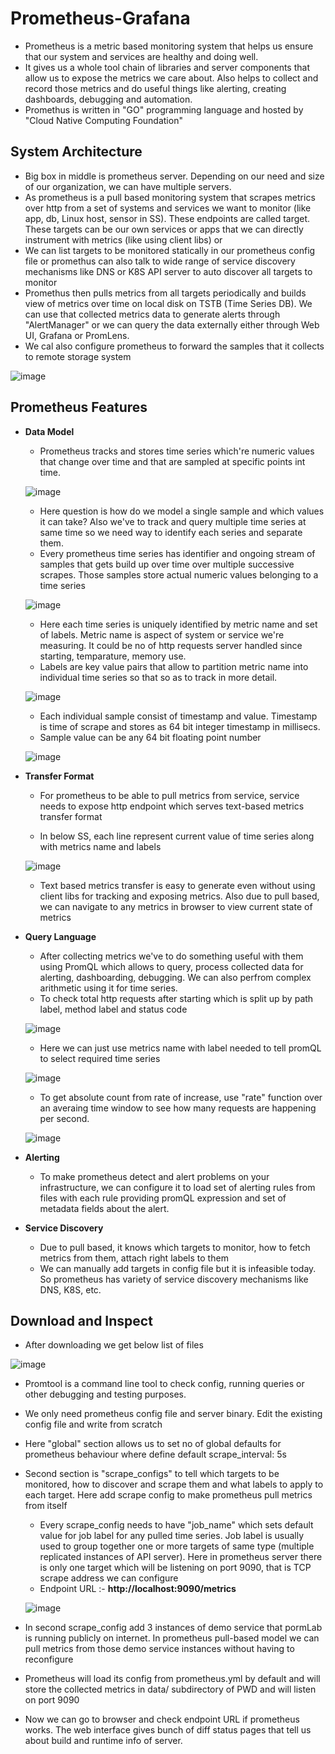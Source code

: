 # Prometheus-Grafana

- Prometheus is a metric based monitoring system that helps us ensure that our system and services are healthy and doing well.
- It gives us a whole tool chain of libraries and server components that allow us to expose the metrics we care about. Also helps to collect and record those metrics and do useful things like alerting, creating dashboards, debugging and automation.
- Promethus is written in "GO" programming language and hosted by "Cloud Native Computing Foundation"

System Architecture
-
- Big box in middle is prometheus server. Depending on our need and size of our organization, we can have multiple servers.
- As prometheus is a pull based monitoring system that scrapes metrics over http from a set of systems and services we want to monitor (like app, db, Linux host, sensor in SS). These endpoints are called target. These targets can be our own services or apps that we can directly instrument with metrics (like using client libs) or
- We can list targets to be monitored statically in our prometheus config file or promethus can also talk to wide range of service discovery mechanisms like DNS or K8S API server to auto discover all targets to monitor
- Promethus then pulls metrics from all targets periodically and builds view of metrics over time on local disk on TSTB (Time Series DB). We can use that collected metrics data to generate alerts through "AlertManager" or we can query the data externally either through Web UI, Grafana or PromLens.
- We cal also configure prometheus to forward the samples that it collects to remote storage system

![image](https://github.com/user-attachments/assets/2fe1e645-9d35-47f9-80bd-ebacab70efbf)

Prometheus Features
-
- **Data Model**
  - Prometheus tracks and stores time series which're numeric values that change over time and that are sampled at specific points int time.

  ![image](https://github.com/user-attachments/assets/6476251f-be93-4428-90f1-cb02951d30c0)

  - Here question is how do we model a single sample and which values it can take? Also we've to track and query multiple time series at same time so we need way to identify each series and separate them.
  - Every prometheus time series has identifier and ongoing stream of samples that gets build up over time over multiple successive scrapes. Those samples store actual numeric values belonging to a time series
 
  ![image](https://github.com/user-attachments/assets/e9a2a95a-95c3-49e1-a4ad-b5f372ea2817)
  
  - Here each time series is uniquely identified by metric name and set of labels. Metric name is aspect of system or service we're measuring. It could be no of http requests server handled since starting, temparature, memory use.
  - Labels are key value pairs that allow to partition metric name into individual time series so that so as to track in more detail.

  ![image](https://github.com/user-attachments/assets/e976459a-555c-412b-a5f0-988bf6994ccd)

  - Each individual sample consist of timestamp and value. Timestamp is time of scrape and stores as 64 bit integer timestamp in millisecs.
  - Sample value can be any 64 bit floating point number

  ![image](https://github.com/user-attachments/assets/eeefc5bc-3120-4f40-ba2d-e7e355cee9f8)


- **Transfer Format**
  - For prometheus to be able to pull metrics from service, service needs to expose http endpoint which serves text-based metrics transfer format

  - In below SS, each line represent current value of time series along with metrics name and labels
    
  ![image](https://github.com/user-attachments/assets/2ca751c3-629a-40ec-abd5-cc0a625046f2)

  - Text based metrics transfer is easy to generate even without using client libs for tracking and exposing metrics. Also due to pull based, we can navigate to any metrics in browser to view current state of metrics
 
- **Query Language**
  - After collecting metrics we've to do something useful with them using PromQL which allows to query, process collected data for alerting, dashboarding, debugging. We can also perfrom complex arithmetic using it for time series.
  - To check total http requests after starting which is split up by path label, method label and status code

  ![image](https://github.com/user-attachments/assets/4cfe02fd-1c80-466f-bd65-ead3b1bc2e86)

  - Here we can just use metrics name with label needed to tell promQL to select required time series
 
  ![image](https://github.com/user-attachments/assets/658d9279-ce64-4103-a36a-54c68f5aa1bd)

  - To get absolute count from rate of increase, use "rate" function over an averaing time window to see how many requests are happening per second.
 
  ![image](https://github.com/user-attachments/assets/486ae3ff-07e8-4b50-ac23-5cc783d33423)

- **Alerting**
  - To make prometheus detect and alert problems on your infrastructure, we can configure it to load set of alerting rules from files with each rule providing promQL expression and set of metadata fields about the alert.
 
- **Service Discovery**
  - Due to pull based, it knows which targets to monitor, how to fetch metrics from them, attach right labels to them
  - We can manually add targets in config file but it is infeasible today. So prometheus has variety of service discovery mechanisms like DNS, K8S, etc. 


Download and Inspect 
-
- After downloading we get below list of files

![image](https://github.com/user-attachments/assets/500c07b8-e660-47d5-8a91-32ae964ed5f4)

- Promtool is a command line tool to check config, running queries or other debugging and testing purposes.
- We only need prometheus config file and server binary. Edit the existing config file and write from scratch
- Here "global" section allows us to set no of global defaults for prometheus behaviour where define default scrape_interval: 5s
- Second section is "scrape_configs" to tell which targets to be monitored, how to discover and scrape them and what labels to apply to each target. Here add scrape config to make prometheus pull metrics from itself
  - Every scrape_config needs to have "job_name"  which sets default value for job label for any pulled time series. Job label is usually used to group together one or more targets of same type (multiple replicated instances of API server). Here in prometheus server there is only one target which will be listening on port 9090, that is TCP scrape address we can configure
  - Endpoint URL :- **http://localhost:9090/metrics**
 
  ![image](https://github.com/user-attachments/assets/f4b11bd2-bf8b-42d7-a358-286e10694648)

- In second scrape_config add 3 instances of demo service that pormLab is running publicly on internet. In prometheus pull-based model we can pull metrics from those demo service instances without having to reconfigure
- Prometheus will load its config from prometheus.yml by default and will store the collected metrics in data/ subdirectory of PWD and will listen on port 9090
- Now we can go to browser and check endpoint URL if prometheus works. The web interface gives bunch of diff status pages that tell us about build and runtime info of server.
